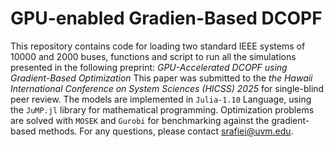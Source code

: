 # GPU-enabled Gradien-Based DCOPF
This repository contains code for  loading two standard IEEE systems of 10000 and 2000 buses, functions and script to run all the simulations presented in the following preprint:
*GPU-Accelerated DCOPF using Gradient-Based Optimization*
This paper was submitted to the *the Hawaii International Conference on System Sciences (HICSS) 2025* for single-blind peer review.
The models are implemented in ```Julia-1.10``` Language, using the ```JuMP.jl``` library for mathematical programming. Optimization problems are solved with ```MOSEK``` and ```Gurobi``` for benchmarking against the gradient-based methods.
For any questions, please contact srafiei@uvm.edu.
